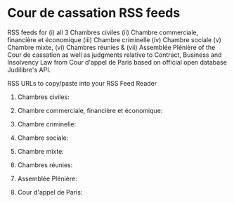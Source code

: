 # Cour de cassation RSS feeds 
RSS feeds for (i) all 3 Chambres civiles (ii) Chambre commerciale, financière et économique (iii) Chambre criminelle (iv) Chambre sociale (v) Chambre mixte, (vi) Chambres réunies & (vii) Assemblée Plénière of the Cour de cassation as well as judgments relative to Contract, Business and Insolvency Law from Cour d'appel de Paris based on official open database Judilibre's API.

RSS URLs to copy/paste into your RSS Feed Reader

1. Chambres civiles:

2. Chambre commerciale, financière et économique: 

3. Chambre criminelle:

4. Chambre sociale:

5. Chambre mixte:

6. Chambres réunies:

7. Assemblée Plénière:

8. Cour d'appel de Paris:
